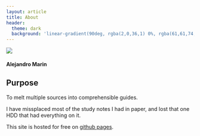 ```yaml
---
layout: article
title: About
header:
  theme: dark
  background: 'linear-gradient(90deg, rgba(2,0,36,1) 0%, rgba(61,61,74,1) 100%, rgba(0,212,255,1) 100%);+'
---
```

<div class="card">
  <div class="card__image">
    <img class="image" src="https://github.com/alexma2344/sitio/blob/master/assets/images/profile2.PNG?raw=true"/>
  </div>
  <div class="card__content">
    <div class="card__header">
      <h4>Alejandro Marin</h4>
    </div>
  </div>
</div>

## Purpose

To melt multiple sources into comprehensible guides. 

I have missplaced most of the study notes I had in paper, and lost that one HDD that had everything on it.

This site is hosted for free on [github pages](https://github.com/alexma2344/sitio).
